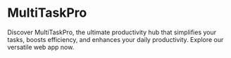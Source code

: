 # MultiTaskPro
Discover MultiTaskPro, the ultimate productivity hub that simplifies your tasks, boosts efficiency, and enhances your daily productivity. Explore our versatile web app now.
